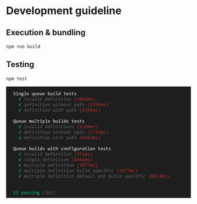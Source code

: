 # Development guideline

## Execution & bundling
```node
npm run build
```

## Testing

```node
npm test
```

![Test results](images/test_results.png "Test results")
